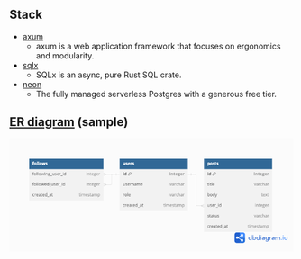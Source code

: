 ## Stack

- [axum](https://docs.rs/axum/latest/axum/)
  - axum is a web application framework that focuses on ergonomics and modularity.
- [sqlx](https://docs.rs/sqlx/latest/sqlx/)
  - SQLx is an async, pure Rust SQL crate.
- [neon](https://neon.tech/)
  - The fully managed serverless Postgres with a generous free tier.

## [ER diagram](https://dbdiagram.io/home) (sample)

![neon](img/er.png)
